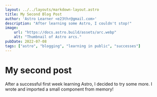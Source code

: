 ```yaml
---
layout: ../../layouts/markdown-layout.astro
title: My Second Blog Post
author: 'Astro Learner <e23thr@gmail.com>'
description: "After learning some Astro, I couldn't stop!"
image:
    url: "https://docs.astro.build/assets/arc.webp"
    alt: "Thumbnail of Astro arcs."
pubDate: 2022-07-08
tags: ["astro", "blogging", "learning in public", "successes"]
---
```

# My second post

After a successful first week learning Astro, I decided to try some more. I wrote and imported a small component from memory!